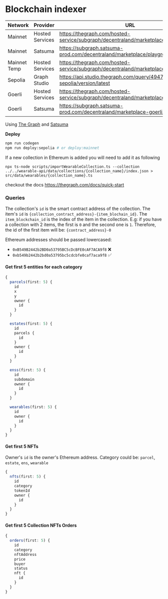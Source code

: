 # Blockchain indexer

| Network      | Provider        | URL                                                                            | Current                                        | Previous                                       |
| ------------ | --------------- | ------------------------------------------------------------------------------ | ---------------------------------------------- | ---------------------------------------------- |
| Mainnet      | Hosted Services | https://thegraph.com/hosted-service/subgraph/decentraland/marketplace          | QmXPFoaeZjJrukrFRFLh1RheK2PWF1hAb6K3kYbHvqffZK | Qmc9dMhcgUqH77cTtDfnXduxMfavrKjX2SSDBhiwWpEvKx |
| Mainnet      | Satsuma         | https://subgraph.satsuma-prod.com/decentraland/marketplace/playground          | QmXPFoaeZjJrukrFRFLh1RheK2PWF1hAb6K3kYbHvqffZK | Qmc9dMhcgUqH77cTtDfnXduxMfavrKjX2SSDBhiwWpEvKx |
| Mainnet Temp | Hosted Services | https://thegraph.com/hosted-service/subgraph/decentraland/marketplace-temp     | QmPdVPhDvK3bs8cmUeFeMAYRYky6yqYE9jYwpcMdi4QCdB | QmPT9v6EsqqCA8BzrYtArJL54mVgfH81FzFTX2gLv9XcSp |
| Sepolia      | Graph Studio    | https://api.studio.thegraph.com/query/49472/marketplace-sepolia/version/latest | QmVvJsoaTLi5HVfdUaLTsKcbvxB3ZE2ksZH9ENh8EoStaE | QmTu8KKidkfRaCCvEHdBnWhRfLRLwPmhHpfRFxTk2wPAzN |
| Goerli       | Hosted Services | https://thegraph.com/hosted-service/subgraph/decentraland/marketplace-goerli   | QmcWhGQxQ3gnkqPNhx4mTZti3jcKjp7vo8JenreUqytzF8 | QmS2GCuAkzH2kNDYe2pA9HkRTPLpC5DpbXRqhQW93exZEM |
| Goerli       | Satsuma         | https://subgraph.satsuma-prod.com/decentraland/marketplace-goerli/playground   | QmcWhGQxQ3gnkqPNhx4mTZti3jcKjp7vo8JenreUqytzF8 | QmS2GCuAkzH2kNDYe2pA9HkRTPLpC5DpbXRqhQW93exZEM |

Using [The Graph](https://thegraph.com) and [Satsuma](https://www.satsuma.xyz/)

**Deploy**

```bash
npm run codegen
npm run deploy:sepolia # or deploy:mainnet
```

If a new collection in Ethereum is added you will need to add it as following

```
npx ts-node scripts/importWearableCollection.ts --collection ../../wearable-api/data/collections/{collection_name}/index.json > src/data/wearables/{collection_name}.ts
```

checkout the docs https://thegraph.com/docs/quick-start

### Queries

The collection's `id` is the smart contract address of the collection.
The item's `id` is `{collection_contract_address}-{item_blochain_id}`. The `item_blockchain_id` is the index of the item in the collection. E.g: if you have a collection with 2 items, the first is `0` and the second one is `1`. Therefore, the id of the first item will be: `{contract_address}-0`

Ethereum addresses should be passed lowercased:

- `0xB549B2442b2BD0a53795BC5cDcBFE0cAF7ACA9f8` ❌
- `0xb549b2442b2bd0a53795bc5cdcbfe0caf7aca9f8` ✅

#### Get first 5 entities for each category

```typescript
{
  parcels(first: 5) {
    id
    x
    y
    owner {
      id
    }
  }

  estates(first: 5) {
    id
    parcels {
      id
    }
    owner {
      id
    }
  }

  enss(first: 5) {
    id
    subdomain
    owner {
      id
    }
  }

  wearables(first: 5) {
    id
    owner {
      id
    }
  }
}
```

#### Get first 5 NFTs

Owner's `id` is the owner's Ethereum address.
Category could be: `parcel`, `estate`, `ens`, `wearable`

```typescript
{
  nfts(first: 5) {
    id
    category
    tokenId
    owner {
      id
    }
  }
}
```

#### Get first 5 Collection NFTs Orders

```typescript
{
  orders(first: 5) {
    id
    category
    nftAddress
    price
    buyer
    status
    nft {
      id
    }
  }
}
```
